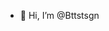 - 👋 Hi, I’m @Bttstsgn
<!---
Bttstsgn/Bttstsgn is a ✨ special ✨ repository because its `README.md` (this file) appears on your GitHub profile.
You can click the Preview link to take a look at your changes.
--->
